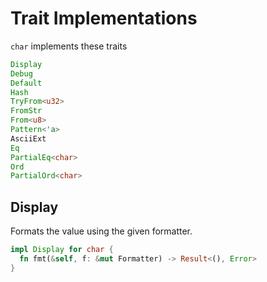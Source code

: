 # Trait Implementations

`char` implements these traits

```rust
Display
Debug
Default
Hash
TryFrom<u32>
FromStr
From<u8>
Pattern<'a>
AsciiExt
Eq
PartialEq<char>
Ord
PartialOrd<char>
```

## Display
Formats the value using the given formatter.

```rust
impl Display for char {
  fn fmt(&self, f: &mut Formatter) -> Result<(), Error>
}
```


